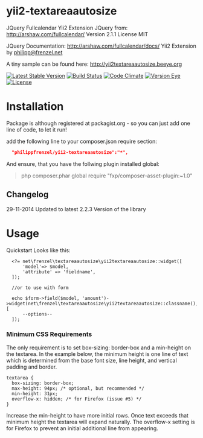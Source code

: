 yii2-textareaautosize
=====================
JQuery Fullcalendar Yii2 Extension
JQuery from: http://arshaw.com/fullcalendar/
Version 2.1.1
License MIT

JQuery Documentation:
http://arshaw.com/fullcalendar/docs/
Yii2 Extension by <philipp@frenzel.net>

A tiny sample can be found here:
http://yii2textareaautosize.beeye.org

[![Latest Stable Version](https://poser.pugx.org/philippfrenzel/yii2-textareaautosize/v/stable.svg)](https://packagist.org/packages/philippfrenzel/yii2-textareaautosize)
[![Build Status](https://travis-ci.org/philippfrenzel/yii2-textareaautosize.svg?branch=master)](https://travis-ci.org/philippfrenzel/yii2-textareaautosize)
[![Code Climate](https://codeclimate.com/github/philippfrenzel/yii2-textareaautosize.png)](https://codeclimate.com/github/philippfrenzel/yii2-textareaautosize)
[![Version Eye](https://www.versioneye.com/php/philippfrenzel:yii2-textareaautosize/badge.svg)](https://www.versioneye.com/php/philippfrenzel:yii2-textareaautosize)
[![License](https://poser.pugx.org/philippfrenzel/yii2-textareaautosize/license.svg)](https://packagist.org/packages/philippfrenzel/yii2textareaautosize)

Installation
============
Package is although registered at packagist.org - so you can just add one line of code, to let it run!

add the following line to your composer.json require section:
```json
  "philippfrenzel/yii2-textareaautosize":"*",
```

And ensure, that you have the follwing plugin installed global:

> php composer.phar global require "fxp/composer-asset-plugin:~1.0"

Changelog
---------

29-11-2014 Updated to latest 2.2.3 Version of the library

Usage
=====

Quickstart Looks like this:

```
  <?= net\frenzel\textareaautosize\yii2textareaautosize::widget([
      'model'=> $model,
      'attribute' => 'fieldname',
  ]);

  //or to use with form

  echo $form->field($model, 'amount')->widget(net\frenzel\textareaautosize\yii2textareaautosize::classname(), [
      --options--
  ]);

```

### Minimum CSS Requirements

The only requirement is to set box-sizing: border-box and a min-height on the textarea. In the example below, the minimum height is one line of text which is determined from the base font size, line height, and vertical padding and border.

```
textarea {
  box-sizing: border-box;
  max-height: 94px; /* optional, but recommended */
  min-height: 31px;
  overflow-x: hidden; /* for Firefox (issue #5) */
}
```

Increase the min-height to have more initial rows. Once text exceeds that minimum height the textarea will expand naturally. The overflow-x setting is for Firefox to prevent an initial additional line from appearing.